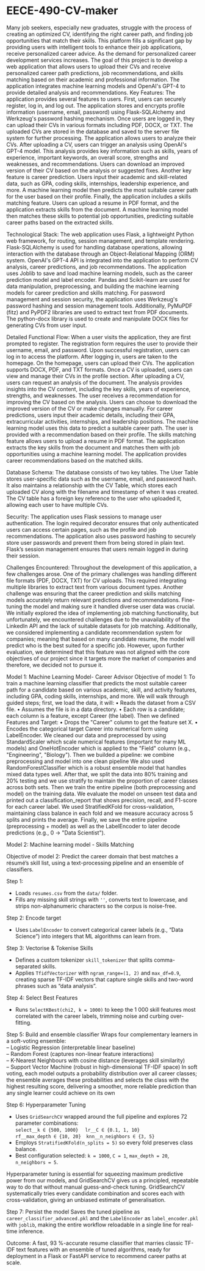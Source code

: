 # EECE-490-CV-maker
Many job seekers, especially new graduates, struggle with the process of creating an optimized CV, identifying the right career path, and finding job opportunities that match their skills. 
This platform fills a significant gap by providing users with intelligent tools to enhance their job applications, receive personalized career advice. As the demand for personalized career development services increases.
The goal of this project is to develop a web application that allows users to upload their CVs and receive personalized career path predictions, job recommendations, and skills matching based on their academic and professional information. The application integrates machine learning models and OpenAI's GPT-4 to provide detailed analysis and recommendations.
Key Features:
The application provides several features to users. First, users can securely register, log in, and log out. The application stores and encrypts profile information (username, email, password) using Flask-SQLAlchemy and Werkzeug's password hashing mechanism.
Once users are logged in, they can upload their CVs in various formats including PDF, DOCX, or TXT. The uploaded CVs are stored in the database and saved to the server file system for further processing.
The application allows users to analyze their CVs. After uploading a CV, users can trigger an analysis using OpenAI's GPT-4 model. This analysis provides key information such as skills, years of experience, important keywords, an overall score, strengths and weaknesses, and recommendations. Users can download an improved version of their CV based on the analysis or suggested fixes.
Another key feature is career prediction. Users input their academic and skill-related data, such as GPA, coding skills, internships, leadership experience, and more. A machine learning model then predicts the most suitable career path for the user based on their profile.
Finally, the application includes a skills matching feature. Users can upload a resume in PDF format, and the application extracts skills from the document. A machine learning model then matches these skills to potential job opportunities, predicting suitable career paths based on the extracted skills.

Technological Stack:
The web application uses Flask, a lightweight Python web framework, for routing, session management, and template rendering. Flask-SQLAlchemy is used for handling database operations, allowing interaction with the database through an Object-Relational Mapping (ORM) system. OpenAI's GPT-4 API is integrated into the application to perform CV analysis, career predictions, and job recommendations.
The application uses Joblib to save and load machine learning models, such as the career prediction model and label encoder. Pandas and Scikit-learn are used for data manipulation, preprocessing, and building the machine learning models for career prediction and skills matching.
For password management and session security, the application uses Werkzeug's password hashing and session management tools. Additionally, PyMuPDF (fitz) and PyPDF2 libraries are used to extract text from PDF documents.
The python-docx library is used to create and manipulate DOCX files for generating CVs from user input.

Detailed Functional Flow:
When a user visits the application, they are first prompted to register. The registration form requires the user to provide their username, email, and password. Upon successful registration, users can log in to access the platform. After logging in, users are taken to the homepage.
On the homepage, users can upload their CVs. The application supports DOCX, PDF, and TXT formats. Once a CV is uploaded, users can view and manage their CVs in the profile section.
After uploading a CV, users can request an analysis of the document. The analysis provides insights into the CV content, including the key skills, years of experience, strengths, and weaknesses. The user receives a recommendation for improving the CV based on the analysis. Users can choose to download the improved version of the CV or make changes manually.
For career predictions, users input their academic details, including their GPA, extracurricular activities, internships, and leadership positions. The machine learning model uses this data to predict a suitable career path. The user is provided with a recommendation based on their profile.
The skills matching feature allows users to upload a resume in PDF format. The application extracts the key skills from the document and matches them with job opportunities using a machine learning model. The application provides career recommendations based on the matched skills.

Database Schema:
The database consists of two key tables. The User Table stores user-specific data such as the username, email, and password hash. It also maintains a relationship with the CV Table, which stores each uploaded CV along with the filename and timestamp of when it was created. The CV table has a foreign key reference to the user who uploaded it, allowing each user to have multiple CVs.

Security:
The application uses Flask sessions to manage user authentication. The login required decorator ensures that only authenticated users can access certain pages, such as the profile and job recommendations. The application also uses password hashing to securely store user passwords and prevent them from being stored in plain text. Flask’s session management ensures that users remain logged in during their session.

Challenges Encountered:
Throughout the development of this application, a few challenges arose. One of the primary challenges was handling different file formats (PDF, DOCX, TXT) for CV uploads. This required integrating multiple libraries to extract text from various document types. Another challenge was ensuring that the career prediction and skills matching models accurately return relevant predictions and recommendations. Fine-tuning the model and making sure it handled diverse user data was crucial.
We initially explored the idea of implementing job matching functionality, but unfortunately, we encountered challenges due to the unavailability of the LinkedIn API and the lack of suitable datasets for job matching. Additionally, we considered implementing a candidate recommendation system for companies; meaning that based on many candidate resume, the model will predict who is the best suited for a specific job. However, upon further evaluation, we determined that this feature was not aligned with the core objectives of our project since it targets more the market of companies and therefore, we decided not to pursue it.


Model 1: Machine Learning Model- Career Advisor
Objective of model 1: To train a machine learning classifier that predicts the most suitable career path for a candidate based on various academic, skill, and activity features, including GPA, coding skills, internships, and more.
We will walk through guided steps; first, we load the data, it will:
•	Reads the dataset from a CSV file.
•	Assumes the file is in a data directory.
•	Each row is a candidate; each column is a feature, except Career (the label).
Then we defined Features and Target: 
•	Drops the "Career" column to get the feature set X.
•	Encodes the categorical target Career into numerical form using LabelEncoder.
We cleaned our data and preprocessed by using StandardScaler which scale numerical features (important for many ML models) and OneHotEncoder which is applied to the "Field" column (e.g., "Engineering", "Biology").
Then we builded a pipeline: we combine preprocessing and model into one clean pipeline We also used RandomForestClassifier which is a robust ensemble model that handles mixed data types well.
After that, we split the data into 80% training and 20% testing and we use stratify to maintain the proportion of career classes across both sets.
Then we train the entire pipeline (both preprocessing and model) on the training data. We evaluate the model on unseen test data and printed out a classification_report that shows precision, recall, and F1-score for each career label. We used StratifiedKFold for cross-validation, maintaining class balance in each fold and we measure accuracy across 5 splits and prints the average. Finally, we save the entire pipeline (preprocessing + model) as well as the LabelEncoder to later decode predictions (e.g., 0 → "Data Scientist").

Model 2: Machine learning model - Skills Matching

Objective of model 2: Predict the career domain that best matches a résumé’s skill list, using a text-processing pipeline and an ensemble of classifiers.

Step 1: 
- Loads `resumes.csv` from the `data/` folder. 
- Fills any missing skill strings with `''`, converts text to lowercase, and strips non-alphanumeric characters so the corpus is noise-free.

Step 2: Encode target 
- Uses `LabelEncoder` to convert categorical career labels (e.g., “Data Science”) into integers that ML algorithms can learn from.

Step 3: Vectorise & Tokenise Skills
- Defines a custom tokenizer `skill_tokenizer` that splits comma-separated skills.
- Applies `TfidfVectorizer` with `ngram_range=(1, 2)` and `max_df=0.9`, creating sparse TF-IDF vectors that capture single skills and two-word phrases such as “data analysis”.

Step 4: Select Best Features 
- Runs `SelectKBest(chi2, k = 1000)` to keep the 1 000 skill features most correlated with the career labels, trimming noise and curbing over-fitting.

Step 5: Build and ensemble classifier 
Wraps four complementary learners in a soft-voting ensemble:  
  – Logistic Regression (interpretable linear baseline)  
  – Random Forest (captures non-linear feature interactions)  
  – K-Nearest Neighbours with cosine distance (leverages skill similarity)  
  – Support Vector Machine (robust in high-dimensional TF-IDF space)
In soft voting, each model outputs a probability distribution over all career classes; the ensemble averages these probabilities and selects the class with the highest resulting score, delivering a smoother, more reliable prediction than any single learner could achieve on its own

Step 6: Hyperparameter Tuning
- Uses `GridSearchCV` wrapped around the full pipeline and explores 72 parameter combinations:  
  `select__k ∈ {500, 1000}`  `lr__C ∈ {0.1, 1, 10}`  
  `rf__max_depth ∈ {10, 20}` `knn__n_neighbors ∈ {3, 5}`  
- Employs `StratifiedKFold(n_splits = 5)` so every fold preserves class balance.
- Best configuration selected:  `k = 1000`, `C = 1`, `max_depth = 20`, `n_neighbors = 5`.

Hyperparameter tuning is essential for squeezing maximum predictive power from our models, and GridSearchCV gives us a principled, repeatable way to do that without manual guess-and-check tuning. GridSearchCV systematically tries every candidate combination and scores each with cross-validation, giving an unbiased estimate of generalisation.

Step 7: Persist the model 
Saves the tuned pipeline as `career_classifier_advanced.pkl` and the `LabelEncoder` as `label_encoder.pkl` with `joblib`, making the entire workflow reloadable in a single line for real-time inference.

Outcome: A fast, 93 %-accurate resume classifier that marries classic TF-IDF text features with an ensemble of tuned algorithms, ready for deployment in a Flask or FastAPI service to recommend career paths at scale.








